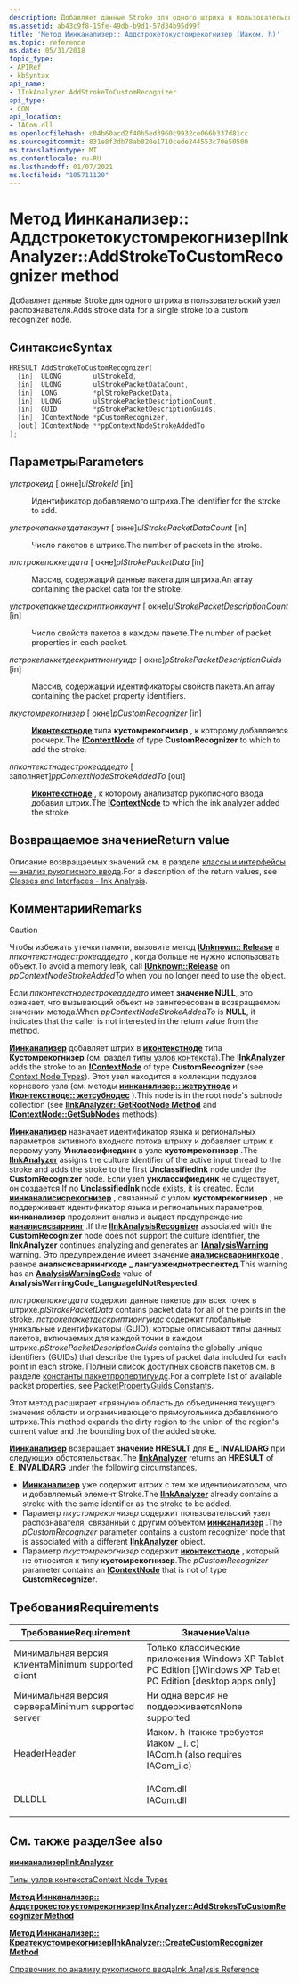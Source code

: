 ```yaml
---
description: Добавляет данные Stroke для одного штриха в пользовательский узел распознавателя.
ms.assetid: ab43c9f8-15fe-49db-b9d1-57d34b95d99f
title: 'Метод Иинканализер:: Аддстрокетокустомрекогнизер (Иаком. h)'
ms.topic: reference
ms.date: 05/31/2018
topic_type:
- APIRef
- kbSyntax
api_name:
- IInkAnalyzer.AddStrokeToCustomRecognizer
api_type:
- COM
api_location:
- IACom.dll
ms.openlocfilehash: c04b60acd2f40b5ed3960c9932ce066b337d81cc
ms.sourcegitcommit: 831e8f3db78ab820e1710cede244553c70e50500
ms.translationtype: MT
ms.contentlocale: ru-RU
ms.lasthandoff: 01/07/2021
ms.locfileid: "105711120"
---
```

# <a name="iinkanalyzeraddstroketocustomrecognizer-method"></a><span data-ttu-id="d47e5-103">Метод Иинканализер:: Аддстрокетокустомрекогнизер</span><span class="sxs-lookup"><span data-stu-id="d47e5-103">IInkAnalyzer::AddStrokeToCustomRecognizer method</span></span>

<span data-ttu-id="d47e5-104">Добавляет данные Stroke для одного штриха в пользовательский узел распознавателя.</span><span class="sxs-lookup"><span data-stu-id="d47e5-104">Adds stroke data for a single stroke to a custom recognizer node.</span></span>

## <a name="syntax"></a><span data-ttu-id="d47e5-105">Синтаксис</span><span class="sxs-lookup"><span data-stu-id="d47e5-105">Syntax</span></span>


```C++
HRESULT AddStrokeToCustomRecognizer(
  [in]  ULONG        ulStrokeId,
  [in]  ULONG        ulStrokePacketDataCount,
  [in]  LONG         *plStrokePacketData,
  [in]  ULONG        ulStrokePacketDescriptionCount,
  [in]  GUID         *pStrokePacketDescriptionGuids,
  [in]  IContextNode *pCustomRecognizer,
  [out] IContextNode **ppContextNodeStrokeAddedTo
);
```



## <a name="parameters"></a><span data-ttu-id="d47e5-106">Параметры</span><span class="sxs-lookup"><span data-stu-id="d47e5-106">Parameters</span></span>

<dl> <dt>

<span data-ttu-id="d47e5-107">*улстрокеид* \[ окне\]</span><span class="sxs-lookup"><span data-stu-id="d47e5-107">*ulStrokeId* \[in\]</span></span>
</dt> <dd>

<span data-ttu-id="d47e5-108">Идентификатор добавляемого штриха.</span><span class="sxs-lookup"><span data-stu-id="d47e5-108">The identifier for the stroke to add.</span></span>

</dd> <dt>

<span data-ttu-id="d47e5-109">*улстрокепаккетдатакаунт* \[ окне\]</span><span class="sxs-lookup"><span data-stu-id="d47e5-109">*ulStrokePacketDataCount* \[in\]</span></span>
</dt> <dd>

<span data-ttu-id="d47e5-110">Число пакетов в штрихе.</span><span class="sxs-lookup"><span data-stu-id="d47e5-110">The number of packets in the stroke.</span></span>

</dd> <dt>

<span data-ttu-id="d47e5-111">*плстрокепаккетдата* \[ окне\]</span><span class="sxs-lookup"><span data-stu-id="d47e5-111">*plStrokePacketData* \[in\]</span></span>
</dt> <dd>

<span data-ttu-id="d47e5-112">Массив, содержащий данные пакета для штриха.</span><span class="sxs-lookup"><span data-stu-id="d47e5-112">An array containing the packet data for the stroke.</span></span>

</dd> <dt>

<span data-ttu-id="d47e5-113">*улстрокепаккетдескриптионкаунт* \[ окне\]</span><span class="sxs-lookup"><span data-stu-id="d47e5-113">*ulStrokePacketDescriptionCount* \[in\]</span></span>
</dt> <dd>

<span data-ttu-id="d47e5-114">Число свойств пакетов в каждом пакете.</span><span class="sxs-lookup"><span data-stu-id="d47e5-114">The number of packet properties in each packet.</span></span>

</dd> <dt>

<span data-ttu-id="d47e5-115">*пстрокепаккетдескриптионгуидс* \[ окне\]</span><span class="sxs-lookup"><span data-stu-id="d47e5-115">*pStrokePacketDescriptionGuids* \[in\]</span></span>
</dt> <dd>

<span data-ttu-id="d47e5-116">Массив, содержащий идентификаторы свойств пакета.</span><span class="sxs-lookup"><span data-stu-id="d47e5-116">An array containing the packet property identifiers.</span></span>

</dd> <dt>

<span data-ttu-id="d47e5-117">*пкустомрекогнизер* \[ окне\]</span><span class="sxs-lookup"><span data-stu-id="d47e5-117">*pCustomRecognizer* \[in\]</span></span>
</dt> <dd>

<span data-ttu-id="d47e5-118">[**Иконтекстноде**](icontextnode.md) типа **кустомрекогнизер** , к которому добавляется росчерк.</span><span class="sxs-lookup"><span data-stu-id="d47e5-118">The [**IContextNode**](icontextnode.md) of type **CustomRecognizer** to which to add the stroke.</span></span>

</dd> <dt>

<span data-ttu-id="d47e5-119">*ппконтекстнодестрокеаддедто* \[ заполняет\]</span><span class="sxs-lookup"><span data-stu-id="d47e5-119">*ppContextNodeStrokeAddedTo* \[out\]</span></span>
</dt> <dd>

<span data-ttu-id="d47e5-120">[**Иконтекстноде**](icontextnode.md) , к которому анализатор рукописного ввода добавил штрих.</span><span class="sxs-lookup"><span data-stu-id="d47e5-120">The [**IContextNode**](icontextnode.md) to which the ink analyzer added the stroke.</span></span>

</dd> </dl>

## <a name="return-value"></a><span data-ttu-id="d47e5-121">Возвращаемое значение</span><span class="sxs-lookup"><span data-stu-id="d47e5-121">Return value</span></span>

<span data-ttu-id="d47e5-122">Описание возвращаемых значений см. в разделе [классы и интерфейсы — анализ рукописного ввода](classes-and-interfaces---ink-analysis.md).</span><span class="sxs-lookup"><span data-stu-id="d47e5-122">For a description of the return values, see [Classes and Interfaces - Ink Analysis](classes-and-interfaces---ink-analysis.md).</span></span>

## <a name="remarks"></a><span data-ttu-id="d47e5-123">Комментарии</span><span class="sxs-lookup"><span data-stu-id="d47e5-123">Remarks</span></span>

> [!Caution]  
> <span data-ttu-id="d47e5-124">Чтобы избежать утечки памяти, вызовите метод [**IUnknown:: Release**](/windows/desktop/api/unknwn/nf-unknwn-iunknown-release) в *ппконтекстнодестрокеаддедто* , когда больше не нужно использовать объект.</span><span class="sxs-lookup"><span data-stu-id="d47e5-124">To avoid a memory leak, call [**IUnknown::Release**](/windows/desktop/api/unknwn/nf-unknwn-iunknown-release) on *ppContextNodeStrokeAddedTo* when you no longer need to use the object.</span></span>

 

<span data-ttu-id="d47e5-125">Если *ппконтекстнодестрокеаддедто* имеет **значение NULL**, это означает, что вызывающий объект не заинтересован в возвращаемом значении метода.</span><span class="sxs-lookup"><span data-stu-id="d47e5-125">When *ppContextNodeStrokeAddedTo* is **NULL**, it indicates that the caller is not interested in the return value from the method.</span></span>

<span data-ttu-id="d47e5-126">[**Иинканализер**](iinkanalyzer.md) добавляет штрих в [**иконтекстноде**](icontextnode.md) типа **Кустомрекогнизер** (см. раздел [типы узлов контекста](context-node-types.md)).</span><span class="sxs-lookup"><span data-stu-id="d47e5-126">The [**IInkAnalyzer**](iinkanalyzer.md) adds the stroke to an [**IContextNode**](icontextnode.md) of type **CustomRecognizer** (see [Context Node Types](context-node-types.md)).</span></span> <span data-ttu-id="d47e5-127">Этот узел находится в коллекции подузлов корневого узла (см. методы [**иинканализер:: жетрутноде**](iinkanalyzer-getrootnode.md) и [**Иконтекстноде:: жетсубнодес**](icontextnode-getsubnodes.md) ).</span><span class="sxs-lookup"><span data-stu-id="d47e5-127">This node is in the root node's subnode collection (see [**IInkAnalyzer::GetRootNode Method**](iinkanalyzer-getrootnode.md) and [**IContextNode::GetSubNodes**](icontextnode-getsubnodes.md) methods).</span></span>

<span data-ttu-id="d47e5-128">[**Иинканализер**](iinkanalyzer.md) назначает идентификатор языка и региональных параметров активного входного потока штриху и добавляет штрих к первому узлу **Унклассифиединк** в узле **кустомрекогнизер** .</span><span class="sxs-lookup"><span data-stu-id="d47e5-128">The [**IInkAnalyzer**](iinkanalyzer.md) assigns the culture identifier of the active input thread to the stroke and adds the stroke to the first **UnclassifiedInk** node under the **CustomRecognizer** node.</span></span> <span data-ttu-id="d47e5-129">Если узел **унклассифиединк** не существует, он создается.</span><span class="sxs-lookup"><span data-stu-id="d47e5-129">If no **UnclassifiedInk** node exists, it is created.</span></span> <span data-ttu-id="d47e5-130">Если [**иинканалисисрекогнизер**](iinkanalysisrecognizer.md) , связанный с узлом **кустомрекогнизер** , не поддерживает идентификатор языка и региональных параметров, **иинканализер** продолжит анализ и выдаст предупреждение [**ианалисисварнинг**](ianalysiswarning.md) .</span><span class="sxs-lookup"><span data-stu-id="d47e5-130">If the [**IInkAnalysisRecognizer**](iinkanalysisrecognizer.md) associated with the **CustomRecognizer** node does not support the culture identifier, the **IInkAnalyzer** continues analyzing and generates an [**IAnalysisWarning**](ianalysiswarning.md) warning.</span></span> <span data-ttu-id="d47e5-131">Это предупреждение имеет значение [**аналисисварнингкоде**](/windows/desktop/tablet/analysiswarningcode) , равное **аналисисварнингкоде \_ лангуажеиднотреспектед**.</span><span class="sxs-lookup"><span data-stu-id="d47e5-131">This warning has an [**AnalysisWarningCode**](/windows/desktop/tablet/analysiswarningcode) value of **AnalysisWarningCode\_LanguageIdNotRespected**.</span></span>

<span data-ttu-id="d47e5-132">*плстрокепаккетдата* содержит данные пакетов для всех точек в штрихе.</span><span class="sxs-lookup"><span data-stu-id="d47e5-132">*plStrokePacketData* contains packet data for all of the points in the stroke.</span></span> <span data-ttu-id="d47e5-133">*пстрокепаккетдескриптионгуидс* содержит глобальные уникальные идентификаторы (GUID), которые описывают типы данных пакетов, включаемых для каждой точки в каждом штрихе.</span><span class="sxs-lookup"><span data-stu-id="d47e5-133">*pStrokePacketDescriptionGuids* contains the globally unique identifiers (GUIDs) that describe the types of packet data included for each point in each stroke.</span></span> <span data-ttu-id="d47e5-134">Полный список доступных свойств пакетов см. в разделе [константы паккетпропертигуидс](packetpropertyguids-constants.md).</span><span class="sxs-lookup"><span data-stu-id="d47e5-134">For a complete list of available packet properties, see [PacketPropertyGuids Constants](packetpropertyguids-constants.md).</span></span>

<span data-ttu-id="d47e5-135">Этот метод расширяет «грязную» область до объединения текущего значения области и ограничивающего прямоугольника добавленного штриха.</span><span class="sxs-lookup"><span data-stu-id="d47e5-135">This method expands the dirty region to the union of the region's current value and the bounding box of the added stroke.</span></span>

<span data-ttu-id="d47e5-136">[**Иинканализер**](iinkanalyzer.md) возвращает **значение HRESULT** для **E \_ INVALIDARG** при следующих обстоятельствах.</span><span class="sxs-lookup"><span data-stu-id="d47e5-136">The [**IInkAnalyzer**](iinkanalyzer.md) returns an **HRESULT** of **E\_INVALIDARG** under the following circumstances.</span></span>

-   <span data-ttu-id="d47e5-137">[**Иинканализер**](iinkanalyzer.md) уже содержит штрих с тем же идентификатором, что и добавляемый элемент Stroke.</span><span class="sxs-lookup"><span data-stu-id="d47e5-137">The [**IInkAnalyzer**](iinkanalyzer.md) already contains a stroke with the same identifier as the stroke to be added.</span></span>
-   <span data-ttu-id="d47e5-138">Параметр *пкустомрекогнизер* содержит пользовательский узел распознавателя, связанный с другим объектом [**иинканализер**](iinkanalyzer.md) .</span><span class="sxs-lookup"><span data-stu-id="d47e5-138">The *pCustomRecognizer* parameter contains a custom recognizer node that is associated with a different [**IInkAnalyzer**](iinkanalyzer.md) object.</span></span>
-   <span data-ttu-id="d47e5-139">Параметр *пкустомрекогнизер* содержит [**иконтекстноде**](icontextnode.md) , который не относится к типу **кустомрекогнизер**.</span><span class="sxs-lookup"><span data-stu-id="d47e5-139">The *pCustomRecognizer* parameter contains an [**IContextNode**](icontextnode.md) that is not of type **CustomRecognizer**.</span></span>

## <a name="requirements"></a><span data-ttu-id="d47e5-140">Требования</span><span class="sxs-lookup"><span data-stu-id="d47e5-140">Requirements</span></span>



| <span data-ttu-id="d47e5-141">Требование</span><span class="sxs-lookup"><span data-stu-id="d47e5-141">Requirement</span></span> | <span data-ttu-id="d47e5-142">Значение</span><span class="sxs-lookup"><span data-stu-id="d47e5-142">Value</span></span> |
|-------------------------------------|---------------------------------------------------------------------------------------------------------------|
| <span data-ttu-id="d47e5-143">Минимальная версия клиента</span><span class="sxs-lookup"><span data-stu-id="d47e5-143">Minimum supported client</span></span><br/> | <span data-ttu-id="d47e5-144">Только классические приложения Windows XP Tablet PC Edition \[\]</span><span class="sxs-lookup"><span data-stu-id="d47e5-144">Windows XP Tablet PC Edition \[desktop apps only\]</span></span><br/>                                                 |
| <span data-ttu-id="d47e5-145">Минимальная версия сервера</span><span class="sxs-lookup"><span data-stu-id="d47e5-145">Minimum supported server</span></span><br/> | <span data-ttu-id="d47e5-146">Ни одна версия не поддерживается</span><span class="sxs-lookup"><span data-stu-id="d47e5-146">None supported</span></span><br/>                                                                                     |
| <span data-ttu-id="d47e5-147">Header</span><span class="sxs-lookup"><span data-stu-id="d47e5-147">Header</span></span><br/>                   | <dl> <span data-ttu-id="d47e5-148"><dt>Иаком. h (также требуется Иаком \_ i. c)</dt></span><span class="sxs-lookup"><span data-stu-id="d47e5-148"><dt>IACom.h (also requires IACom\_i.c)</dt></span></span> </dl> |
| <span data-ttu-id="d47e5-149">DLL</span><span class="sxs-lookup"><span data-stu-id="d47e5-149">DLL</span></span><br/>                      | <dl> <span data-ttu-id="d47e5-150"><dt>IACom.dll</dt></span><span class="sxs-lookup"><span data-stu-id="d47e5-150"><dt>IACom.dll</dt></span></span> </dl>                          |



## <a name="see-also"></a><span data-ttu-id="d47e5-151">См. также раздел</span><span class="sxs-lookup"><span data-stu-id="d47e5-151">See also</span></span>

<dl> <dt>

[<span data-ttu-id="d47e5-152">**иинканализер**</span><span class="sxs-lookup"><span data-stu-id="d47e5-152">**IInkAnalyzer**</span></span>](iinkanalyzer.md)
</dt> <dt>

[<span data-ttu-id="d47e5-153">Типы узлов контекста</span><span class="sxs-lookup"><span data-stu-id="d47e5-153">Context Node Types</span></span>](context-node-types.md)
</dt> <dt>

[<span data-ttu-id="d47e5-154">**Метод Иинканализер:: Аддстрокестокустомрекогнизер**</span><span class="sxs-lookup"><span data-stu-id="d47e5-154">**IInkAnalyzer::AddStrokesToCustomRecognizer Method**</span></span>](iinkanalyzer-addstrokestocustomrecognizer.md)
</dt> <dt>

[<span data-ttu-id="d47e5-155">**Метод Иинканализер:: Креатекустомрекогнизер**</span><span class="sxs-lookup"><span data-stu-id="d47e5-155">**IInkAnalyzer::CreateCustomRecognizer Method**</span></span>](iinkanalyzer-createcustomrecognizer.md)
</dt> <dt>

[<span data-ttu-id="d47e5-156">Справочник по анализу рукописного ввода</span><span class="sxs-lookup"><span data-stu-id="d47e5-156">Ink Analysis Reference</span></span>](ink-analysis-reference.md)
</dt> </dl>

 


